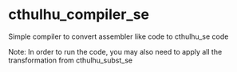 # cthulhu_compiler_se
Simple compiler to convert assembler like code to cthulhu_se code

Note: In order to run the code, you may also need to apply all the transformation from cthulhu_subst_se